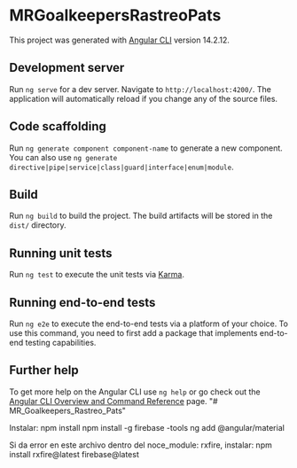 # MRGoalkeepersRastreoPats

This project was generated with [Angular CLI](https://github.com/angular/angular-cli) version 14.2.12.

## Development server

Run `ng serve` for a dev server. Navigate to `http://localhost:4200/`. The application will automatically reload if you change any of the source files.

## Code scaffolding

Run `ng generate component component-name` to generate a new component. You can also use `ng generate directive|pipe|service|class|guard|interface|enum|module`.

## Build

Run `ng build` to build the project. The build artifacts will be stored in the `dist/` directory.

## Running unit tests

Run `ng test` to execute the unit tests via [Karma](https://karma-runner.github.io).

## Running end-to-end tests

Run `ng e2e` to execute the end-to-end tests via a platform of your choice. To use this command, you need to first add a package that implements end-to-end testing capabilities.

## Further help

To get more help on the Angular CLI use `ng help` or go check out the [Angular CLI Overview and Command Reference](https://angular.io/cli) page.
"# MR_Goalkeepers_Rastreo_Pats" 


Instalar:
npm install
npm install -g firebase -tools
ng add @angular/material

Si da error en este archivo dentro del noce_module: rxfire, instalar: 
npm install rxfire@latest firebase@latest


<!-- Bugs:
- Se agrega mensaje error al consumo de servicios, faltan editar bolsos y editar arqueros y los shared components
 -->

<!-- Home:
- Redirección de logout debe ser a /ingesar, no funciona redireccionamiento pero se deja así por ahora. Queda la home vacía, pero al presionar en los botones de navegación te llevan al login por el guard.
-->

<!-- Featuring:

Router:
- Ver de reutilizar lo más posible el clubParam enviandoló y no tomandolo tantas veces de la url.

SNACKBAR:
- Crear un servicio y llamarlo desde ahí para no repetirlo en todos lados.

- Crear los bolsos por piezas para de esa manera poder contabilizar un stock de cantidad. 
- Carrucel de fotos para subir foto de cada parte del equipamiento.

- Mover usuarios a dentro del club? 
- Para crear usuarios debo hacer lo mismo que para bolsos y arqueros, crear un array y hacer push del nuevo usuario y luego hacer un put de todo el arreglo a la base de datos.
 - Como se crea un nuevo club? 

-->

